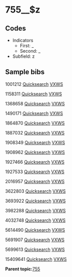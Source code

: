 # 755\_\_$z

## Codes

-   Indicators
    -   First: \_
    -   Second: \_
-   Subfield: z

## Sample bibs

1001212 [Quicksearch](https://search.library.yale.edu/catalog/1001212) [VXWS](http://prodorbis.library.yale.edu:7014/vxws/GetHoldingsService?bibId=1001212)

1158311 [Quicksearch](https://search.library.yale.edu/catalog/1158311) [VXWS](http://prodorbis.library.yale.edu:7014/vxws/GetHoldingsService?bibId=1158311)

1368658 [Quicksearch](https://search.library.yale.edu/catalog/1368658) [VXWS](http://prodorbis.library.yale.edu:7014/vxws/GetHoldingsService?bibId=1368658)

1490171 [Quicksearch](https://search.library.yale.edu/catalog/1490171) [VXWS](http://prodorbis.library.yale.edu:7014/vxws/GetHoldingsService?bibId=1490171)

1864870 [Quicksearch](https://search.library.yale.edu/catalog/1864870) [VXWS](http://prodorbis.library.yale.edu:7014/vxws/GetHoldingsService?bibId=1864870)

1887032 [Quicksearch](https://search.library.yale.edu/catalog/1887032) [VXWS](http://prodorbis.library.yale.edu:7014/vxws/GetHoldingsService?bibId=1887032)

1908349 [Quicksearch](https://search.library.yale.edu/catalog/1908349) [VXWS](http://prodorbis.library.yale.edu:7014/vxws/GetHoldingsService?bibId=1908349)

1908962 [Quicksearch](https://search.library.yale.edu/catalog/1908962) [VXWS](http://prodorbis.library.yale.edu:7014/vxws/GetHoldingsService?bibId=1908962)

1927466 [Quicksearch](https://search.library.yale.edu/catalog/1927466) [VXWS](http://prodorbis.library.yale.edu:7014/vxws/GetHoldingsService?bibId=1927466)

1927533 [Quicksearch](https://search.library.yale.edu/catalog/1927533) [VXWS](http://prodorbis.library.yale.edu:7014/vxws/GetHoldingsService?bibId=1927533)

2016957 [Quicksearch](https://search.library.yale.edu/catalog/2016957) [VXWS](http://prodorbis.library.yale.edu:7014/vxws/GetHoldingsService?bibId=2016957)

3622803 [Quicksearch](https://search.library.yale.edu/catalog/3622803) [VXWS](http://prodorbis.library.yale.edu:7014/vxws/GetHoldingsService?bibId=3622803)

3693922 [Quicksearch](https://search.library.yale.edu/catalog/3693922) [VXWS](http://prodorbis.library.yale.edu:7014/vxws/GetHoldingsService?bibId=3693922)

3982288 [Quicksearch](https://search.library.yale.edu/catalog/3982288) [VXWS](http://prodorbis.library.yale.edu:7014/vxws/GetHoldingsService?bibId=3982288)

4032748 [Quicksearch](https://search.library.yale.edu/catalog/4032748) [VXWS](http://prodorbis.library.yale.edu:7014/vxws/GetHoldingsService?bibId=4032748)

5614490 [Quicksearch](https://search.library.yale.edu/catalog/5614490) [VXWS](http://prodorbis.library.yale.edu:7014/vxws/GetHoldingsService?bibId=5614490)

5691907 [Quicksearch](https://search.library.yale.edu/catalog/5691907) [VXWS](http://prodorbis.library.yale.edu:7014/vxws/GetHoldingsService?bibId=5691907)

5699613 [Quicksearch](https://search.library.yale.edu/catalog/5699613) [VXWS](http://prodorbis.library.yale.edu:7014/vxws/GetHoldingsService?bibId=5699613)

15409641 [Quicksearch](https://search.library.yale.edu/catalog/15409641) [VXWS](http://prodorbis.library.yale.edu:7014/vxws/GetHoldingsService?bibId=15409641)

**Parent topic:**[755](../../tags/755/755.md)

